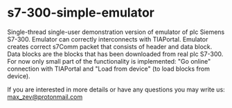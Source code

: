 # s7-300-simple-emulator
Single-thread single-user demonstration version of emulator of plc Siemens S7-300.
Emulator can correctly interconnects with TIAPortal. Emulator creates correct s7Comm packet that consists of header and data block.  Data blocks are the blocks that has been downloaded from real plc S7-300. For now only small part of the functionality is implemented: "Go online" connection with TIAPortal and  "Load from device" (to load blocks from device). 

If you are interested in more details or have any questions you may write us: max_zev@protonmail.com
